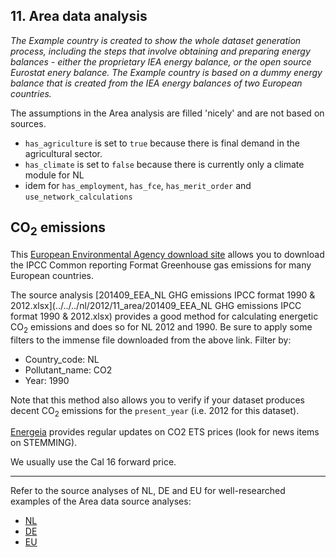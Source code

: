 ## 11. Area data analysis

*The Example country is created to show the whole dataset generation process, including the steps that involve obtaining and preparing energy balances - either the proprietary IEA energy balance, or the open source Eurostat enery balance. The Example country is based on a dummy energy balance that is created from the IEA energy balances of two European countries.*

The assumptions in the Area analysis are filled 'nicely' and are not based on sources.

- `has_agriculture` is set to `true` because there is final demand in the agricultural sector.
- `has_climate` is set to `false` because there is currently only a climate module for NL
- idem for `has_employment`, `has_fce`, `has_merit_order` and `use_network_calculations`

## CO<sub>2</sub> emissions

This [European Environmental Agency download site](http://www.eea.europa.eu/data-and-maps/data/national-emissions-reported-to-the-unfccc-and-to-the-eu-greenhouse-gas-monitoring-mechanism-7/national-greenhouse-gas-inventories-ipcc-common-reporting-format-sector-classification/ascii-delimited-zip/at_download) allows you to download the IPCC Common reporting Format Greenhouse gas emissions for many European countries. 

The source analysis [201409_EEA_NL GHG emissions IPCC format 1990 & 2012.xlsx](../../../nl/2012/11_area/201409_EEA_NL GHG emissions IPCC format 1990 & 2012.xlsx) provides a good method for calculating energetic CO<sub>2</sub> emissions and does so for NL 2012 and 1990. Be sure to apply some filters to the immense file downloaded from the above link. 
Filter by:

- Country_code: NL
- Pollutant_name: CO2
- Year: 1990

Note that this method also allows you to verify if your dataset produces decent CO<sub>2</sub> emissions for the `present_year` (i.e. 2012 for this dataset).

[Energeia](http://www.energeia.nl/) provides regular updates on CO2 ETS prices (look for news items on STEMMING).

We usually use the Cal 16 forward price.

_________

Refer to the source analyses of NL, DE and EU for well-researched examples of the Area data source analyses:

- [NL](../../../nl/2011/11_area_data/11_area_data_source_analysis.md)
- [DE](../../../de/2011/11_area_data/11_area_data_source_analysis.md)
- [EU](../../../eu/2011/11_area_data/11_area_data_source_analysis.md)